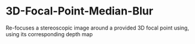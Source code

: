 # 3D-Focal-Point-Median-Blur
Re-focuses a stereoscopic image around a provided 3D focal point using, using its corresponding depth map
